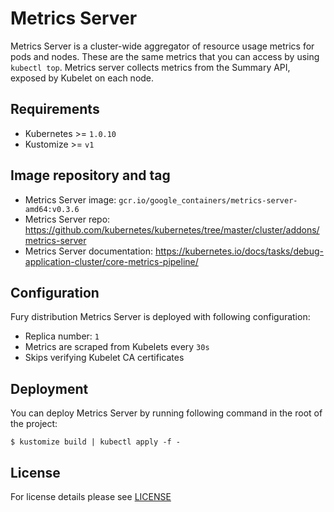 # Metrics Server

Metrics Server is a cluster-wide aggregator of resource usage metrics for pods
and nodes.  These are the same metrics that you can access by using `kubectl
top`. Metrics server collects metrics from the Summary API, exposed by Kubelet
on each node.


## Requirements

- Kubernetes >= `1.0.10`
- Kustomize >= `v1`


## Image repository and tag

* Metrics Server image: `gcr.io/google_containers/metrics-server-amd64:v0.3.6`
* Metrics Server repo: https://github.com/kubernetes/kubernetes/tree/master/cluster/addons/metrics-server
* Metrics Server documentation: https://kubernetes.io/docs/tasks/debug-application-cluster/core-metrics-pipeline/


## Configuration

Fury distribution Metrics Server is deployed with following configuration:

- Replica number: `1`
- Metrics are scraped from Kubelets every `30s`
- Skips verifying Kubelet CA certificates


## Deployment

You can deploy Metrics Server by running following command in the root of the
project:

```shell
$ kustomize build | kubectl apply -f -
```


## License

For license details please see [LICENSE](https://sighup.io/fury/license)
